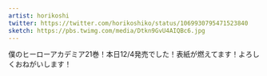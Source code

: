 ```yaml
---
artist: horikoshi
twitter: https://twitter.com/horikoshiko/status/1069930795471523840
sketch: https://pbs.twimg.com/media/Dtkn9GvU4AIQBc6.jpg
---
```

僕のヒーローアカデミア21巻！本日12/4発売でした！表紙が燃えてます！よろしくおねがいします！